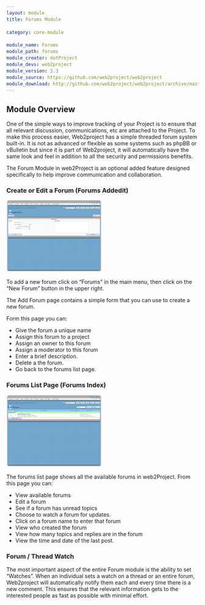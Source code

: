 ```yaml
---
layout: module
title: Forums Module

category: core-module

module_name: Forums
module_path: forums
module_creator: dotProject
module_devs: web2project
module_version: 3.3
module_source: https://github.com/web2project/web2project
module_download: http://github.com/web2project/web2project/archive/master.zip
---
```


## Module Overview

One of the simple ways to improve tracking of your Project is to ensure that all relevant discussion, communications, etc are attached to the Project. To make this process easier, Web2project has a simple threaded forum system built-in. It is not as advanced or flexible as some systems such as phpBB or vBulletin but since it is part of Web2project, it will automatically have the same look and feel in addition to all the security and permissions benefits.

The Forum Module in web2Project is an optional added feature designed specifically to help improve communication and collaboration.


### Create or Edit a Forum (Forums Addedit)

<a href="/assets/docs/forums/addedit.png"><img src="/assets/docs/forums/thumb-addedit.png" /></a>

To add a new forum click on  “Forums” in the main menu, then click on the “New Forum” button in the upper right.

The Add Forum page contains a simple form that you can use to create a new forum.

Form this page you can:

* Give the forum a unique name
* Assign this forum to a project
* Assign an owner to this forum
* Assign a moderator to this forum
* Enter a brief description.
* Delete a the forum.
* Go back to the forums list page.

### Forums List Page (Forums Index)

<a href="/assets/docs/forums/index.png"><img src="/assets/docs/forums/thumb-index.png" /></a>

The forums list page shows all the available forums in web2Project. From this page you can:

* View available forums
* Edit a forum
* See if a forum has unread topics
* Choose to watch a forum for updates.
* Click on a forum name to enter that forum
* View who created the forum
* View how many topics and replies are in the forum
* View the time and date of the last post.

### Forum / Thread Watch

The most important aspect of the entire Forum module is the ability to set “Watches”. When an individual sets a watch on a thread or an entire forum, Web2project will automatically notify them each and every time there is a new comment. This ensures that the relevant information gets to the interested people as fast as possible with minimal effort.